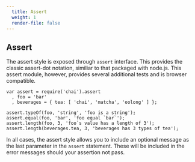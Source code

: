 ```yaml
---
  title: Assert 
  weight: 1
  render-file: false
---
```


## Assert

The assert style is exposed through `assert` interface. This provides
the classic assert-dot notation, similiar to that packaged with
node.js. This assert module, however, provides several additional
tests and is browser compatible.

    var assert = require('chai').assert
      , foo = 'bar'
      , beverages = { tea: [ 'chai', 'matcha', 'oolong' ] };

    assert.typeOf(foo, 'string', 'foo is a string');
    assert.equal(foo, 'bar', 'foo equal `bar`');
    assert.length(foo, 3, 'foo`s value has a length of 3');
    assert.length(beverages.tea, 3, 'beverages has 3 types of tea');

In all cases, the assert style allows you to include an optional message as the
last parameter in the `assert` statement. These will be included in the 
error messages should your assertion not pass.
